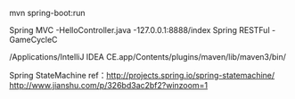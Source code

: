 mvn spring-boot:run

Spring MVC
-HelloController.java
-127.0.0.1:8888/index
Spring RESTFul
-GameCycleC

/Applications/IntelliJ IDEA CE.app/Contents/plugins/maven/lib/maven3/bin/

Spring StateMachine
ref：http://projects.spring.io/spring-statemachine/
http://www.jianshu.com/p/326bd3ac2bf2?winzoom=1